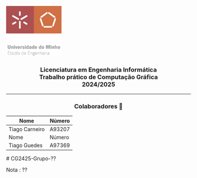<img src='uminho_eng.png' width="30%"/>

<h3 align="center">Licenciatura em Engenharia Informática <br> Trabalho prático de Computação Gráfica <br> 2024/2025 </h3>

---

<h3 align="center"> Colaboradores &#129309 </h2>

<div align="center">

| Nome           | Número  |
| -------------- | ------- |
| Tiago Carneiro | A93207  |
| Nome | Número |
| Tiago Guedes   | A97369  |

</div>
# CG2425-Grupo-??

Nota : ??
